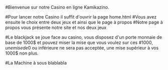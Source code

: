#Bienvenue sur notre Casino en ligne Kamikazino.

#Pour lancer notre Casino il suffit d'ouvrir la page home.html
#Vous avez ensuite le choix entre deux jeux et ainsi que le page à propos
#Notre page à propos vous présente notre site et nos deux jeux

#Le blackjack se joue face au casino, vous disposez d'un porte monnaie de base de 1000$ et pouvez miser la mise que vous voulez sur ces 
#1000$, une mise de 0$ ou inférieure ne sera pas acceptée, une mise supérieur à vos 1000$ non plus.

#La Machine à sous blablabla